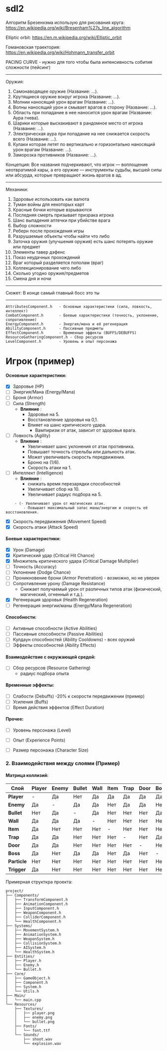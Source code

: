 # sdl2


Алгоритм Брезенхэма использую для рисования круга:
https://en.wikipedia.org/wiki/Bresenham%27s_line_algorithm


Elliptic orbit:
https://en.m.wikipedia.org/wiki/Elliptic_orbit

Гомановская траектория:
https://en.wikipedia.org/wiki/Hohmann_transfer_orbit

PACING CURVE - нужно для того чтобы была интенсивность собития сложности (пейсинг)

---

Оружия:
1. Самонаводящее оружие (Название: ...).
2. Крутящиеся оружие вокруг игрока (Название: ...).
3. Молнии наносящий урон врагам (Название: ...).
4. Волны наносящий урон и смывает врагов в сторону (Название: ...).
5. Область при попадание в нее наносится урон врагам (Название: Аура гнева).
6. Шарики которые выскакивают в рандомное место от игрока (Название: ...).
7. Электрическая аура при попадание на нее снижается скорость всего (Название: ...).
8. Кулаки которае летят по вертикально и горизонтально наносящий урон врагам (Название: ...).
9. Заморозка противников (Название: ...).

Концепция: Все названия подчеркивают, что игрок — воплощение неотвратимой кары, а его оружие — инструменты судьбы, высшей силы или абсурда, которые превращают жизнь врагов в ад.

---

Механики:
1. Здоровье использовать как валюта 
2. Туман войны для некоторых карт 
3. Красные бочки которые взрываются 
4. Последняя смерть призывает призрака игрока 
5. Шанс выпадения аптечки при убийстве врага 
6. Выбор сложности 
7. Реберн после прохождения игры 
8. Разрушаемые объекты чтобы найти что либо 
9. Заточка оружия (улучшения оружия) есть шанс потерять оружие или предмет
10. Элементы тавер дэфенс
11. Показ неудачных прохождений
12. Враг который разделяется пополам (враг)
13. Коллекционирование чего либо 
14. Сколько угодно оружия/предметов
15. Смена дня и ночи

---

Сюжет: 
В конце самый главный босс это ты

---

```
AttributesComponent.h   - Основные характеристики (сила, ловкость, интеллект)
CombatComponent.h       - Боевые характеристики (точность, уклонение, сопротивление)
EnergyComponent.h       - Энергия/мана и её регенерация
AbilityComponent.h      - Пассивные предметы
EffectComponent.h       - Временные эффекты (BUFFS/DEBUFFS)
ResourceGatheringComponent.h - Сбор ресурсов
LevelComponent.h        - Уровень и опыт персонажа
```

# Игрок (пример)
#### Основные характеристики:
- [x] Здоровье (HP)  
- [ ] Энергия/Мана (Energy/Mana)
- [ ] Броня (Armor)
- [ ] Сила (Strength)
	- **Влияние** :
	    - Здоровье на 5.
	    - Восстановление здоровья на 0,1.
	    - Влияет на шанс критического удара.
    	    - Вампиризм от атак, зависит от здоровья врага.
- [ ] Ловкость (Agility)
	- **Влияние** :
	    - Увеличивает шанс уклонения от атак противника.
	    - Повышает точность стрельбы или дальность атак.
	    - Может увеличивать скорость передвижения.
	    - Броню на (1/6).
	    - Скорость атаки на 1.
- [ ] Интеллект (Intelligence)
	- **Влияние** :
   		- снижать время перезарядки способностей
		- Увеличивает сбор на 10.
  		- Увеличивает радиус подбора на 5.
```
 	- (- Увеличивает урон от магических атак.
	    - Повышает максимальный запас маны/энергии и скорость её восстановления.
```
	    
- [x] Скорость передвижения (Movement Speed)  
- [x] Скорость атаки (Attack Speed)  

#### Боевые характеристики:
- [x] Урон (Damage)  
- [x] Критический удар (Critical Hit Chance)  
- [x] Множитель критического удара (Critical Damage Multiplier)  
- [ ] Точность (Accuracy)  
- [ ] Уклонение (Dodge Chance)  
- [ ] Проникновение брони (Armor Penetration)  - возможно, но не уверен
- [ ] Сопротивление урону (Damage Resistance)
	- Снижает получаемый урон от различных типов атак (физический, магический, огненный и т.д.).
- [x] Регенерация здоровья (Health Regeneration)  
- [ ] Регенерация энергии/маны (Energy/Mana Regeneration)  
#### Способности:
- [ ] Активные способности (Active Abilities)  
- [ ] Пассивные способности (Passive Abilities)  
- [ ] Кулдаун способностей (Ability Cooldowns) - всех оружий 
- [ ] Эффекты способностей (Ability Effects)  

#### Взаимодействие с окружающей средой:
- [ ] Сбор ресурсов (Resource Gathering) 
	- радиус подбора опыта

#### Временные эффекты:
- [ ] Слабости (Debuffs)
	-20% к скорости передвижении (пример)
- [ ] Усиления (Buffs)
- [ ] Время действия эффектов (Effect Duration)  

#### Прочее:
- [ ] Уровень персонажа (Level)  
- [ ] Опыт (Experience Points)  
- [ ] Размер персонажа (Character Size)  


### 2. **Взаимодействия между слоями (Пример)**

#### Матрица коллизий:
| Слой       | Player | Enemy | Bullet | Wall | Item | Trap | Door | Boss | Particle | Trigger |
|------------|--------|-------|--------|------|------|------|------|------|----------|---------|
| **Player**  | -      | Да    | Нет    | Да   | Да   | Да   | Да   | Да   | Нет      | Да      |
| **Enemy**   | Да     | -     | Да     | Да   | Нет  | Да   | Да   | Нет  | Нет      | Нет     |
| **Bullet**  | Нет    | Да    | -      | Да   | Нет  | Нет  | Нет  | Да   | Нет      | Нет     |
| **Wall**    | Да     | Да    | Да     | -    | Нет  | Нет  | Нет  | Нет  | Нет      | Нет     |
| **Item**    | Да     | Нет   | Нет    | Нет  | -    | Нет  | Нет  | Нет  | Нет      | Нет     |
| **Trap**    | Да     | Да    | Нет    | Нет  | Нет  | -    | Нет  | Да   | Нет      | Нет     |
| **Door**    | Да     | Да    | Нет    | Нет  | Нет  | Нет  | -    | Нет  | Нет      | Нет     |
| **Boss**    | Да     | Нет   | Да     | Да   | Нет  | Да   | Нет  | -    | Нет      | Нет     |
| **Particle**| Нет    | Нет   | Нет    | Нет  | Нет  | Нет  | Нет  | Нет  | -        | Нет     |
| **Trigger** | Да     | Нет   | Нет    | Нет  | Нет  | Нет  | Нет  | Нет  | Нет      | -       |

Примерная структкра проекта:
```
project/
├── Components/
│   ├── TransformComponent.h
│   ├── AnimationComponent.h
│   ├── InputComponent.h
│   ├── WeaponComponent.h
│   ├── ColliderComponent.h
│   └── HealthComponent.h
├── Systems/
│   ├── MovementSystem.h
│   ├── AnimationSystem.h
│   ├── WeaponSystem.h
│   ├── CollisionSystem.h
│   ├── AISystem.h
│   └── HealthSystem.h
├── Entities/
│   ├── Player.h
│   ├── Enemy.h
│   └── Bullet.h
├── Core/
│   ├── GameObject.h
│   ├── Component.h
│   ├── System.h
│   └── Utils.h
├── Main/
│   └── main.cpp
└── Resources/
    ├── Textures/
    │   ├── player.png
    │   ├── enemy.png
    │   └── bullet.png
    ├── Fonts/
    │   └── font.ttf
    └── Sounds/
        ├── shoot.wav
        └── explosion.wav
```
